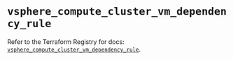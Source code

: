 # `vsphere_compute_cluster_vm_dependency_rule`

Refer to the Terraform Registry for docs: [`vsphere_compute_cluster_vm_dependency_rule`](https://registry.terraform.io/providers/hashicorp/vsphere/2.11.1/docs/resources/compute_cluster_vm_dependency_rule).
